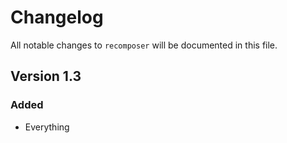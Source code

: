 # Changelog

All notable changes to `recomposer` will be documented in this file.

## Version 1.3

### Added
- Everything
